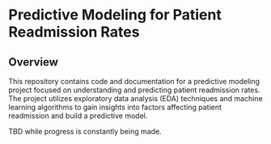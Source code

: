 # Predictive Modeling for Patient Readmission Rates

## Overview

This repository contains code and documentation for a predictive modeling project focused on understanding and predicting patient readmission rates. The project utilizes exploratory data analysis (EDA) techniques and machine learning algorithms to gain insights into factors affecting patient readmission and build a predictive model.

TBD while progress is constantly being made.

